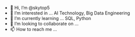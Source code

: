 - 👋 Hi, I’m @skytop5
- 👀 I’m interested in ... AI Technology, Big Data Engineering
- 🌱 I’m currently learning ... SQL, Python
- 💞️ I’m looking to collaborate on ...
- 📫 How to reach me ...

<!---
skytop5/skytop5 is a ✨ special ✨ repository because its `README.md` (this file) appears on your GitHub profile.
You can click the Preview link to take a look at your changes.
--->

